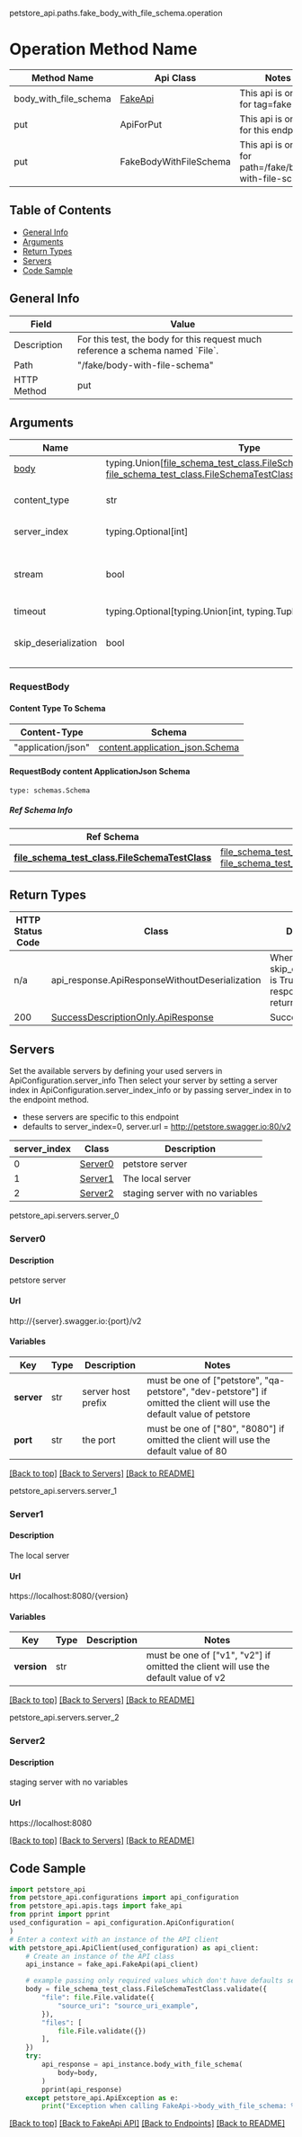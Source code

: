 petstore_api.paths.fake_body_with_file_schema.operation
# Operation Method Name

| Method Name | Api Class | Notes |
| ----------- | --------- | ----- |
| body_with_file_schema | [FakeApi](../../apis/tags/fake_api.md) | This api is only for tag=fake |
| put | ApiForPut | This api is only for this endpoint |
| put | FakeBodyWithFileSchema | This api is only for path=/fake/body-with-file-schema |

## Table of Contents
- [General Info](#general-info)
- [Arguments](#arguments)
- [Return Types](#return-types)
- [Servers](#servers)
- [Code Sample](#code-sample)

## General Info
| Field | Value |
| ----- | ----- |
| Description | For this test, the body for this request much reference a schema named &#x60;File&#x60;. |
| Path | "/fake/body-with-file-schema" |
| HTTP Method | put |

## Arguments

Name | Type | Description  | Notes
------------- | ------------- | ------------- | -------------
[body](#requestbody) | typing.Union[[file_schema_test_class.FileSchemaTestClassDictInput](../../components/schema/file_schema_test_class.md#fileschematestclassdictinput), [file_schema_test_class.FileSchemaTestClassDict](../../components/schema/file_schema_test_class.md#fileschematestclassdict)] | required |
content_type | str | optional, default is 'application/json' | Selects the schema and serialization of the request body. value must be one of ['application/json']
server_index | typing.Optional[int] | default is None | Allows one to select a different [server](#servers). If not None, must be one of [0, 1, 2]
stream | bool | default is False | if True then the response.content will be streamed and loaded from a file like object. When downloading a file, set this to True to force the code to deserialize the content to a FileSchema file
timeout | typing.Optional[typing.Union[int, typing.Tuple]] | default is None | the timeout used by the rest client
skip_deserialization | bool | default is False | when True, headers and body will be unset and an instance of api_response.ApiResponseWithoutDeserialization will be returned

### RequestBody

#### Content Type To Schema
Content-Type | Schema
------------ | -------
"application/json" | [content.application_json.Schema](#requestbody-content-applicationjson-schema)

#### RequestBody content ApplicationJson Schema
```
type: schemas.Schema
```

##### Ref Schema Info
Ref Schema | Input Type | Output Type
---------- | ---------- | -----------
[**file_schema_test_class.FileSchemaTestClass**](../../components/schema/file_schema_test_class.md) | [file_schema_test_class.FileSchemaTestClassDictInput](../../components/schema/file_schema_test_class.md#fileschematestclassdictinput), [file_schema_test_class.FileSchemaTestClassDict](../../components/schema/file_schema_test_class.md#fileschematestclassdict) | [file_schema_test_class.FileSchemaTestClassDict](../../components/schema/file_schema_test_class.md#fileschematestclassdict)

## Return Types

HTTP Status Code | Class | Description
------------- | ------------- | -------------
n/a | api_response.ApiResponseWithoutDeserialization | When skip_deserialization is True this response is returned
200 | [SuccessDescriptionOnly.ApiResponse](../../components/responses/response_success_description_only.md#apiresponse) | Success

## Servers

Set the available servers by defining your used servers in ApiConfiguration.server_info
Then select your server by setting a server index in ApiConfiguration.server_index_info or by
passing server_index in to the endpoint method.
- these servers are specific to this endpoint
- defaults to server_index=0, server.url = http://petstore.swagger.io:80/v2

server_index | Class | Description
------------ | ----- | ------------
0 | [Server0](#server0) | petstore server
1 | [Server1](#server1) | The local server
2 | [Server2](#server2) | staging server with no variables

petstore_api.servers.server_0
### Server0

#### Description
petstore server

#### Url
http://{server}.swagger.io:{port}/v2

#### Variables
Key | Type | Description | Notes
--- | ---- | ----------- | ------
**server** | str | server host prefix |  must be one of ["petstore", "qa-petstore", "dev-petstore"] if omitted the client will use the default value of petstore
**port** | str | the port |  must be one of ["80", "8080"] if omitted the client will use the default value of 80

[[Back to top]](#top) [[Back to Servers]](../../README.md#Servers) [[Back to README]](../../README.md)

petstore_api.servers.server_1
### Server1

#### Description
The local server

#### Url
https://localhost:8080/{version}

#### Variables
Key | Type | Description | Notes
--- | ---- | ----------- | ------
**version** | str |  |  must be one of ["v1", "v2"] if omitted the client will use the default value of v2

[[Back to top]](#top) [[Back to Servers]](../../README.md#Servers) [[Back to README]](../../README.md)

petstore_api.servers.server_2
### Server2

#### Description
staging server with no variables

#### Url
https://localhost:8080

[[Back to top]](#top) [[Back to Servers]](../../README.md#Servers) [[Back to README]](../../README.md)

## Code Sample

```python
import petstore_api
from petstore_api.configurations import api_configuration
from petstore_api.apis.tags import fake_api
from pprint import pprint
used_configuration = api_configuration.ApiConfiguration(
)
# Enter a context with an instance of the API client
with petstore_api.ApiClient(used_configuration) as api_client:
    # Create an instance of the API class
    api_instance = fake_api.FakeApi(api_client)

    # example passing only required values which don't have defaults set
    body = file_schema_test_class.FileSchemaTestClass.validate({
        "file": file.File.validate({
            "source_uri": "source_uri_example",
        }),
        "files": [
            file.File.validate({})
        ],
    })
    try:
        api_response = api_instance.body_with_file_schema(
            body=body,
        )
        pprint(api_response)
    except petstore_api.ApiException as e:
        print("Exception when calling FakeApi->body_with_file_schema: %s\n" % e)
```

[[Back to top]](#top)
[[Back to FakeApi API]](../../apis/tags/fake_api.md)
[[Back to Endpoints]](../../../README.md#Endpoints) [[Back to README]](../../../README.md)